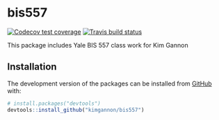 
<!-- README.md is generated from README.Rmd. Please edit that file -->

# bis557

<!-- badges: start -->

[![Codecov test
coverage](https://codecov.io/gh/kimgannon/bis557/branch/master/graph/badge.svg)](https://codecov.io/gh/kimgannon/bis557?branch=master)
[![Travis build
status](https://travis-ci.com/kimgannon/bis557.svg?branch=master)](https://travis-ci.com/kimgannon/bis557)
<!-- badges: end -->

This package includes Yale BIS 557 class work for Kim Gannon

## Installation

The development version of the packages can be installed from
[GitHub](https://github.com/) with:

``` r
# install.packages("devtools")
devtools::install_github("kimgannon/bis557")
```
